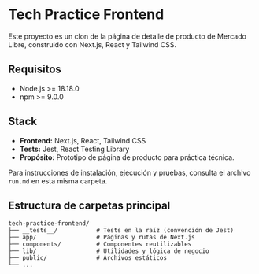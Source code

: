 # Tech Practice Frontend

Este proyecto es un clon de la página de detalle de producto de Mercado Libre, construido con Next.js, React y Tailwind CSS.

## Requisitos
- Node.js >= 18.18.0
- npm >= 9.0.0

## Stack
- **Frontend:** Next.js, React, Tailwind CSS
- **Tests:** Jest, React Testing Library
- **Propósito:** Prototipo de página de producto para práctica técnica.

Para instrucciones de instalación, ejecución y pruebas, consulta el archivo `run.md` en esta misma carpeta.

## Estructura de carpetas principal
```
tech-practice-frontend/
├── __tests__/           # Tests en la raíz (convención de Jest)
├── app/                 # Páginas y rutas de Next.js
├── components/          # Componentes reutilizables
├── lib/                 # Utilidades y lógica de negocio
├── public/              # Archivos estáticos
└── ...
```
